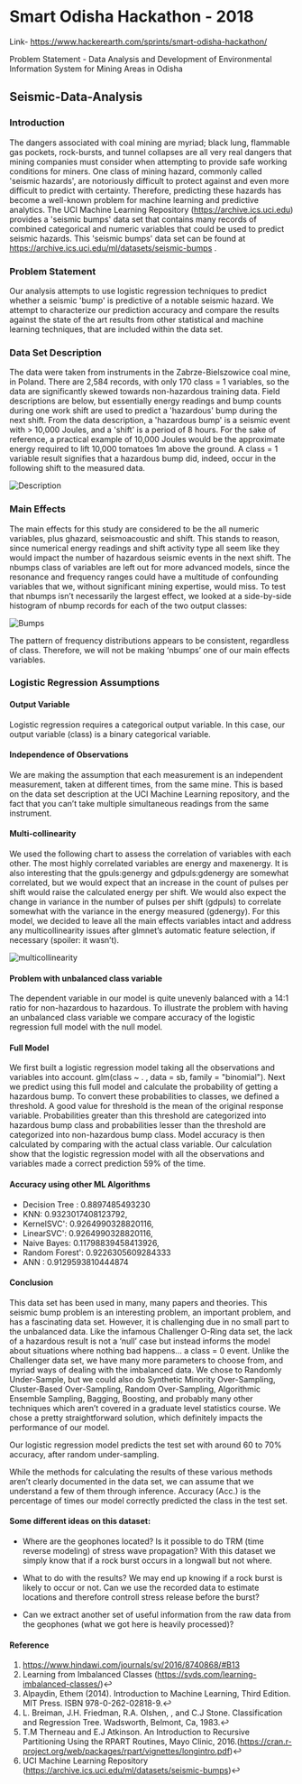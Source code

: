 # Smart Odisha Hackathon - 2018

Link- https://www.hackerearth.com/sprints/smart-odisha-hackathon/

Problem Statement - Data Analysis and Development of Environmental Information System for Mining Areas in Odisha

## Seismic-Data-Analysis

### Introduction

The dangers associated with coal mining are myriad; black lung, flammable gas pockets,
rock-bursts, and tunnel collapses are all very real dangers that mining companies must consider
when attempting to provide safe working conditions for miners. One class of mining hazard,
commonly called 'seismic hazards', are notoriously difficult to protect against and even more
difficult to predict with certainty. Therefore, predicting these hazards has become a well-known
problem for machine learning and predictive analytics. The UCI Machine Learning Repository
(https://archive.ics.uci.edu) provides a 'seismic bumps' data set that contains many records of
combined categorical and numeric variables that could be used to predict seismic hazards. This
'seismic bumps' data set can be found at
https://archive.ics.uci.edu/ml/datasets/seismic-bumps .

### Problem Statement

Our analysis attempts to use logistic regression techniques to predict whether a seismic
'bump' is predictive of a notable seismic hazard. We attempt to characterize our prediction
accuracy and compare the results against the state of the art results from other statistical and
machine learning techniques, that are included within the data set.

### Data Set Description

The data were taken from instruments in the Zabrze-Bielszowice coal mine, in Poland.
There are 2,584 records, with only 170 class = 1 variables, so the data are significantly skewed
towards non-hazardous training data. Field descriptions are below, but essentially energy
readings and bump counts during one work shift are used to predict a 'hazardous' bump during
the next shift. From the data description, a 'hazardous bump' is a seismic event with > 10,000
Joules, and a 'shift' is a period of 8 hours. For the sake of reference, a practical example of
10,000 Joules would be the approximate energy required to lift 10,000 tomatoes 1m above the
ground. A class = 1 variable result signifies that a hazardous bump did, indeed, occur in the
following shift to the measured data. 

![Description ](https://github.com/TheCaffeineDev/Seismic-Data-Analysis/blob/master/img/att.JPG) 

### Main Effects

The main effects for this study are considered to be the all numeric variables, plus
ghazard, seismoacoustic and shift. This stands to reason, since numerical energy readings and
shift activity type all seem like they would impact the number of hazardous seismic events in
the next shift. The nbumps class of variables are left out for more advanced models, since the
resonance and frequency ranges could have a multitude of confounding variables that we,
without significant mining expertise, would miss. To test that nbumps isn’t necessarily the
largest effect, we looked at a side-by-side histogram of nbump records for each of the two
output classes:

![Bumps ](https://github.com/TheCaffeineDev/Seismic-Data-Analysis/blob/master/img/bumps.JPG) 

The pattern of frequency distributions appears to be consistent, regardless of class. Therefore, we will
not be making ‘nbumps’ one of our main effects variables.

### Logistic Regression Assumptions

#### Output Variable
Logistic regression requires a categorical output variable. In this case, our output variable (class) is a
binary categorical variable.

#### Independence of Observations
We are making the assumption that each measurement is an independent measurement, taken at
different times, from the same mine. This is based on the data set description at the UCI Machine
Learning repository, and the fact that you can’t take multiple simultaneous readings from the same
instrument.

#### Multi-collinearity
We used the following chart to assess the correlation of variables with each other. The most highly
correlated variables are energy and maxenergy. It is also interesting that the gpuls:genergy and
gdpuls:gdenergy are somewhat correlated, but we would expect that an increase in the count of pulses
per shift would raise the calculated energy per shift. We would also expect the change in variance in the
number of pulses per shift (gdpuls) to correlate somewhat with the variance in the energy measured
(gdenergy). For this model, we decided to leave all the main effects variables intact and address any
multicollinearity issues after glmnet’s automatic feature selection, if necessary (spoiler: it wasn’t).

![multicollinearity ](https://github.com/TheCaffeineDev/Seismic-Data-Analysis/blob/master/img/CORplot.png) 

#### Problem with unbalanced class variable

The dependent variable in our model is quite unevenly balanced with a 14:1 ratio for
non-hazardous to hazardous. To illustrate the problem with having an unbalanced class
variable we compare accuracy of the logistic regression full model with the null model.

#### Full Model

We first built a logistic regression model taking all the observations and variables into account.
glm(class ~ . , data = sb, family = "binomial"). Next we predict using this full model and calculate
the probability of getting a hazardous bump. To convert these probabilities to classes, we
defined a threshold. A good value for threshold is the mean of the original response variable.
Probabilities greater than this threshold are categorized into hazardous bump class and
probabilities lesser than the threshold are categorized into non-hazardous bump class. Model
accuracy is then calculated by comparing with the actual class variable.
Our calculation show that the logistic regression model with all the observations and variables
made a correct prediction 59% of the time.

#### Accuracy using other ML Algorithms

* Decision Tree : 0.8897485493230 
* KNN: 0.9323017408123792,
* KernelSVC': 0.9264990328820116,
* LinearSVC': 0.9264990328820116,
* Naive Bayes: 0.11798839458413926,
* Random Forest': 0.9226305609284333
* ANN : 0.9129593810444874

#### Conclusion

This data set has been used in many, many papers and theories. This seismic bump problem is an
interesting problem, an important problem, and has a fascinating data set. However, it is challenging
due in no small part to the unbalanced data. Like the infamous Challenger O-Ring data set, the lack of a
hazardous result is not a ‘null’ case but instead informs the model about situations where nothing bad
happens… a class = 0 event. Unlike the Challenger data set, we have many more parameters to choose
from, and myriad ways of dealing with the imbalanced data. We chose to Randomly Under-Sample, but
we could also do Synthetic Minority Over-Sampling, Cluster-Based Over-Sampling, Random
Over-Sampling, Algorithmic Ensemble Sampling, Bagging, Boosting, and probably many other techniques
which aren’t covered in a graduate level statistics course. We chose a pretty straightforward solution,
which definitely impacts the performance of our model.

Our logistic regression model predicts the test set with around 60 to 70% accuracy, after
random under-sampling.

While the methods for calculating the results of these various methods aren’t clearly documented in the
data set, we can assume that we understand a few of them through inference. Accuracy (Acc.) is the
percentage of times our model correctly predicted the class in the test set.

#### Some different ideas on this dataset:

* Where are the geophones located? Is it possible to do TRM (time reverse modeling) of stress wave propagation? With this dataset we simply know that if a rock burst occurs in a longwall but not where.

* What to do with the results? We may end up knowing if a rock burst is likely to occur or not. Can we use the recorded data to estimate locations and therefore controll stress release before the burst?

* Can we extract another set of useful information from the raw data from the geophones (what we got here is heavily processed)?



#### Reference

1. https://www.hindawi.com/journals/sv/2016/8740868/#B13
2. Learning from Imbalanced Classes (https://svds.com/learning-imbalanced-classes/)↩
3. Alpaydin, Ethem (2014). Introduction to Machine Learning, Third Edition. MIT Press. ISBN 978-0-262-02818-9.↩
4. L. Breiman, J.H. Friedman, R.A. Olshen, , and C.J Stone. Classification and Regression Tree. Wadsworth, Belmont, Ca, 1983.↩
5. T.M Therneau and E.J Atkinson. An Introduction to Recursive Partitioning Using the RPART Routines, Mayo Clinic, 2016.(https://cran.r-project.org/web/packages/rpart/vignettes/longintro.pdf)↩
6. UCI Machine Learning Repository (https://archive.ics.uci.edu/ml/datasets/seismic-bumps)↩
